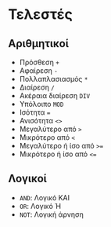 # Τελεστές

## Αριθμητικοί
- Πρόσθεση `+`
- Αφαίρεση `-`
- Πολλαπλασιασμός `*`
- Διαίρεση `/`
- Ακέραια διαίρεση `DIV`
- Υπόλοιπο `MOD`
- Ισότητα `=`
- Ανισότητα `<>`
- Μεγαλύτερο από `>`
- Μικρότερο από `<`
- Μεγαλύτερο ή ίσο από `>=`
- Μικρότερο ή ίσο από `<=`

## Λογικοί
- `AND`: Λογικό ΚΑΙ
- `OR`: Λογικό Ή
- `NOT`: Λογική άρνηση
